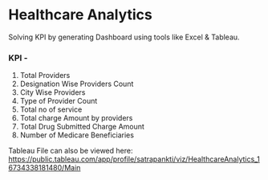 # Healthcare Analytics
Solving KPI by generating Dashboard using tools like Excel & Tableau.

### KPI -
1. Total Providers
2. Designation Wise Providers Count
3. City Wise Providers
4. Type of Provider Count  
5. Total no of service 
6. Total charge Amount by providers
7. Total Drug Submitted Charge Amount  
8. Number of Medicare Beneficiaries

Tableau File can also be viewed here: https://public.tableau.com/app/profile/satrapankti/viz/HealthcareAnalytics_16734338181480/Main
